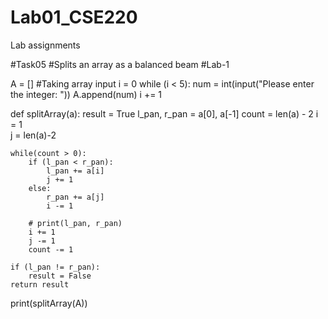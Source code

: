 # Lab01_CSE220
Lab assignments

#Task05 #Splits an array as a balanced beam
#Lab-1

A = []            #Taking array input 
i = 0
while (i < 5):
    num = int(input("Please enter the integer: "))
    A.append(num)
    i += 1

def splitArray(a):
    result = True
    l_pan, r_pan = a[0], a[-1] 
    count = len(a) - 2
    i = 1              
    j = len(a)-2        
    
    while(count > 0):          
        if (l_pan < r_pan):
            l_pan += a[i]
            j += 1
        else:
            r_pan += a[j] 
            i -= 1
            
        # print(l_pan, r_pan)
        i += 1
        j -= 1
        count -= 1
        
    if (l_pan != r_pan):
        result = False
    return result
    
print(splitArray(A)) 

